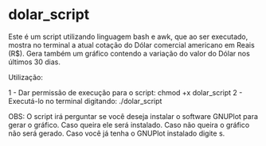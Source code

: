 # dolar_script
Este é um script utilizando linguagem bash e awk, que ao ser executado, mostra no terminal a atual cotação do Dólar comercial americano em Reais (R$). Gera também um gráfico contendo a variação do valor do Dólar nos últimos 30 dias.  

Utilização: 

1 - Dar permissão de execução para o script: chmod +x dolar_script
2 - Executá-lo no terminal digitando: ./dolar_script

OBS: O script irá perguntar se você deseja instalar o software GNUPlot para gerar o gráfico. Caso queira ele será instalado. Caso não queira o gráfico não será gerado. Caso você já tenha o GNUPlot instalado digite s.


